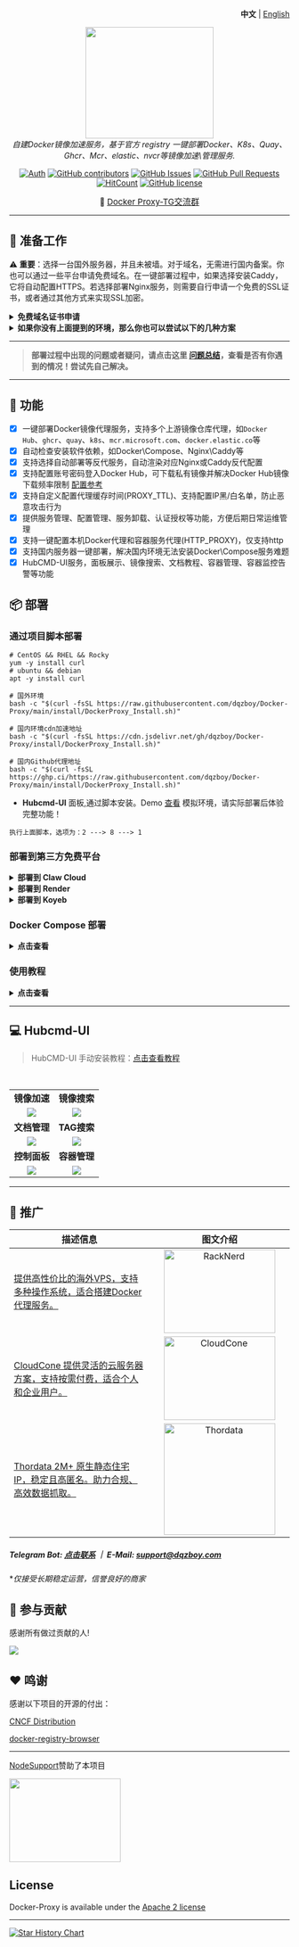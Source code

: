 <p align="right">
   <strong>中文</strong> | <a href="./README.en.md">English</a>
</p>

<div style="text-align: center">
  <p align="center">
  <img src="https://github.com/dqzboy/Docker-Proxy/assets/42825450/c187d66f-152e-4172-8268-e54bd77d48bb" width="230px" height="200px">
      <br>
      <i>自建Docker镜像加速服务，基于官方 registry 一键部署Docker、K8s、Quay、Ghcr、Mcr、elastic、nvcr等镜像加速\管理服务.</i>
  </p>
</div>

<div align="center">

[![Auth](https://img.shields.io/badge/Auth-dqzboy-ff69b4)](https://github.com/dqzboy)
[![GitHub contributors](https://img.shields.io/github/contributors/dqzboy/Docker-Proxy)](https://github.com/dqzboy/Docker-Proxy/graphs/contributors)
[![GitHub Issues](https://img.shields.io/github/issues/dqzboy/Docker-Proxy.svg)](https://github.com/dqzboy/Docker-Proxy/issues)
[![GitHub Pull Requests](https://img.shields.io/github/stars/dqzboy/Docker-Proxy)](https://github.com/dqzboy/Docker-Proxy)
[![HitCount](https://views.whatilearened.today/views/github/dqzboy/Docker-Proxy.svg)](https://github.com/dqzboy/Docker-Proxy)
[![GitHub license](https://img.shields.io/github/license/dqzboy/Docker-Proxy)](https://github.com/dqzboy/Docker-Proxy/blob/main/LICENSE)


📢 <a href="https://t.me/+ghs_XDp1vwxkMGU9" style="font-size: 15px;">Docker Proxy-TG交流群</a> 

</div>

---

## 📝 准备工作
⚠️  **重要**：选择一台国外服务器，并且未被墙。对于域名，无需进行国内备案。你也可以通过一些平台申请免费域名。在一键部署过程中，如果选择安装Caddy，它将自动配置HTTPS。若选择部署Nginx服务，则需要自行申请一个免费的SSL证书，或者通过其他方式来实现SSL加密。

<details>
<summary><strong>免费域名证书申请</strong></summary>
<div>

**方式一：** [Acme.sh自动生成和续订Lets Encrypt免费SSL证书](https://www.dqzboy.com/16437.html)

**方式二：** 域名托管到[Cloudflare 开启免费SSL证书](https://www.cloudflare.com/zh-cn/application-services/products/ssl/)

**方式三：** 可通过第三方平台，申请免费的域名证书(免费一般都为DV证书)，适用于个人网站、博客和小型项目

</details>


<details>
<summary><strong>如果你没有上面提到的环境，那么你也可以尝试以下的几种方案</strong></summary>
<div>

**方案一：**  🚀 如果你身边没有上面提到的这些东西，那么你也可以试试使用第三方免费容器部署服务 **[ClawCloud](cloud/ClawCloud/README.md)、[Render](cloud/Render/README.md)**

**方案二：** 如果你只有一台服务器，不想搞域名也不想配置TLS，那么你可以修改Docker的配置文件`daemon.json`，指定`insecure-registries` 为你的镜像加速地址

**方案三：** 如果你是在国内的服务器部署，那么你可以在执行一键部署时配置代理，同时会帮你解决国内无法安装Docker的问题

**方案四：** 试试这个项目，基于[Cloudflare Workers](https://github.com/dqzboy/Workers-Proxy-Docker)搭建Docker镜像代理服务

</details>

---

> **部署过程中出现的问题或者疑问，请点击这里 [问题总结](Issue/issue.md)，查看是否有你遇到的情况！尝试先自己解决。**


---

## 🔨 功能
- [x] 一键部署Docker镜像代理服务，支持多个上游镜像仓库代理，如`Docker Hub`、`ghcr`、`quay`、`k8s`、`mcr.microsoft.com`、`docker.elastic.co`等
- [x] 自动检查安装软件依赖，如Docker\Compose、Nginx\Caddy等
- [x] 支持选择自动部署等反代服务，自动渲染对应Nginx或Caddy反代配置
- [x] 支持配置账号密码登入Docker Hub，可下载私有镜像并解决Docker Hub镜像下载频率限制 [配置参考](https://github.com/dqzboy/Docker-Proxy/blob/main/Issue/issue.md#12%E5%85%B3%E4%BA%8Edocker-hub%E5%85%8D%E8%B4%B9%E6%8B%89%E5%8F%96%E6%94%BF%E7%AD%96%E5%86%8D%E6%AC%A1%E5%8F%98%E6%9B%B4%E5%90%8E%E7%9A%84%E8%A7%A3%E5%86%B3%E6%96%B9%E6%A1%88)
- [x] 支持自定义配置代理缓存时间(PROXY_TTL)、支持配置IP黑/白名单，防止恶意攻击行为
- [x] 提供服务管理、配置管理、服务卸载、认证授权等功能，方便后期日常运维管理
- [x] 支持一键配置本机Docker代理和容器服务代理(HTTP_PROXY)，仅支持http
- [x] 支持国内服务器一键部署，解决国内环境无法安装Docker\Compose服务难题
- [x] HubCMD-UI服务，面板展示、镜像搜索、文档教程、容器管理、容器监控告警等功能

## 📦 部署
### 通过项目脚本部署
```shell
# CentOS && RHEL && Rocky
yum -y install curl
# ubuntu && debian
apt -y install curl

# 国外环境
bash -c "$(curl -fsSL https://raw.githubusercontent.com/dqzboy/Docker-Proxy/main/install/DockerProxy_Install.sh)"

# 国内环境cdn加速地址
bash -c "$(curl -fsSL https://cdn.jsdelivr.net/gh/dqzboy/Docker-Proxy/install/DockerProxy_Install.sh)"

# 国内Github代理地址
bash -c "$(curl -fsSL https://ghp.ci/https://raw.githubusercontent.com/dqzboy/Docker-Proxy/main/install/DockerProxy_Install.sh)"
```

- **Hubcmd-UI** 面板,通过脚本安装。Demo [查看](https://dqzboy.github.io/proxyui/) 模拟环境，请实际部署后体验完整功能！

```
执行上面脚本，选项为：2 ---> 8 ---> 1
```

### 部署到第三方免费平台
<details>
<summary><strong>部署到 Claw Cloud</strong></summary>
<div>

> Claw Cloud 提供免费额度， 首月送5$，不需要验证信用卡，GitHub账号超过180天的用户注册，可解锁每月5$

使用Claw Cloud快速部署: [点击查看教程](cloud/ClawCloud/README.md)

</details>

<details>
<summary><strong>部署到 Render</strong></summary>
<div>

> Render 提供免费额度，绑卡后可以进一步提升额度

使用Render快速部署: [点击查看教程](cloud/Render/README.md)

</details>

<details>
<summary><strong>部署到 Koyeb</strong></summary>
<div>

> Koyeb 分配的域名在国内地区访问不是很稳定，不是很推荐！

使用Koyeb快速部署: [点击查看教程](cloud/Koyeb/README.md)

</details>


### Docker Compose 部署
<details>
<summary><strong>点击查看</strong></summary>
<div>

**⚠️ 注意：** 你需要对哪个镜像仓库进行加速，就下载哪个配置。`docker-compose.yaml`文件默认是部署所有的国外镜像仓库的加速服务，同样也是你部署哪个就配置哪个，其余的删除掉即可！

**1.** 下载[config](https://github.com/dqzboy/Docker-Proxy/tree/main/config)目录下对应的`yml`文件到你本地机器上

**2.** 下载[docker-compose.yaml](https://github.com/dqzboy/Docker-Proxy/blob/main/docker-compose.yaml)文件到你本地机器上，并且与配置文件同级目录下

**3.** 执行 `docker compose` 或 `docker-compose` 命令启动容器服务
```shell
# 启动全部容器
docker compose up -d

# 启动指定的容器,例如: Docker Hub Registry Proxy
docker compose up -d dockerhub

# 查看容器日志
docker logs -f [容器ID或名称]
```

**4.** 如果你对Nginx或Caddy不熟悉,那么你可以使用你熟悉的服务进行代理。也可以直接通过IP+端口的方式访问

</details>

### 使用教程
<details>
<summary><strong>点击查看</strong></summary>
<div>

[使用教程](https://dqzboy.github.io/docs/pages/install.html#%E2%9C%A8-%E4%BD%BF%E7%94%A8)

</details>

---


## 💻 Hubcmd-UI

> HubCMD-UI 手动安装教程：[点击查看教程](hubcmdui/README.md)

<br/>
<table>
    <tr>
      <td width="50%" align="center"><b>镜像加速</b></td>
      <td width="50%" align="center"><b>镜像搜索</b></td>
    </tr>
    <tr>
        <td width="50%" align="center"><img src="https://cdn.jsdelivr.net/gh/dqzboy/Images/dqzboy-proxy/hubcmd-ui_01.png?raw=true"></td>
        <td width="50%" align="center"><img src="https://cdn.jsdelivr.net/gh/dqzboy/Images/dqzboy-proxy/hubcmd-ui_02.png?raw=true"></td>
    </tr>
    <tr>
      <td width="50%" align="center"><b>文档管理</b></td>
      <td width="50%" align="center"><b>TAG搜索</b></td>
    </tr>
    <tr>
        <td width="50%" align="center"><img src="https://cdn.jsdelivr.net/gh/dqzboy/Images/dqzboy-proxy/hubcmd-ui_03.png?raw=true"></td>
        <td width="50%" align="center"><img src="https://cdn.jsdelivr.net/gh/dqzboy/Images/dqzboy-proxy/hubcmd-ui_11.png?raw=true"></td>
    </tr>
    <tr>
      <td width="50%" align="center"><b>控制面板</b></td>
      <td width="50%" align="center"><b>容器管理</b></td>
    </tr>
    <tr>
        <td width="50%" align="center"><img src="https://cdn.jsdelivr.net/gh/dqzboy/Images/dqzboy-proxy/hubcmd-ui_07.png?raw=true"></td>
        <td width="50%" align="center"><img src="https://cdn.jsdelivr.net/gh/dqzboy/Images/dqzboy-proxy/hubcmd-ui_09.png?raw=true"></td>
    </tr>
</table>

---

## 💌 推广

<table>
  <thead>
    <tr>
      <th width="50%" align="center">描述信息</th>
      <th width="50%" align="center">图文介绍</th>
    </tr>
  </thead>
  <tbody>
    <!-- 第一个广告：RackNerd -->
    <tr>
      <td width="50%" align="left">
        <a href="https://dqzboy.github.io/proxyui/racknerd" target="_blank">提供高性价比的海外VPS，支持多种操作系统，适合搭建Docker代理服务。</a>
      </td>
      <td width="50%" align="center">
        <a href="https://dqzboy.github.io/proxyui/racknerd" target="_blank">
          <img src="https://cdn.jsdelivr.net/gh/dqzboy/Images/dqzboy-proxy/Image_2025-07-07_16-14-49.png?raw=true" alt="RackNerd" width="200" height="150">
        </a>
      </td>
    </tr>
    <!-- 第二个广告：CloudCone -->
    <tr>
      <td width="50%" align="left">
        <a href="https://dqzboy.github.io/proxyui/CloudCone" target="_blank">CloudCone 提供灵活的云服务器方案，支持按需付费，适合个人和企业用户。</a>
      </td>
      <td width="50%" align="center">
        <a href="https://dqzboy.github.io/proxyui/CloudCone" target="_blank">
          <img src="https://cdn.jsdelivr.net/gh/dqzboy/Images/dqzboy-proxy/111.png?raw=true" alt="CloudCone" width="200" height="150">
        </a>
      </td>
    </tr>
    <!-- 第三个广告：CloudCone -->
    <tr>
      <td width="50%" align="left">
        <a href="https://www.thordata.com/?ls=VNSCxroa&lk=Docker-Proxy" target="_blank">Thordata 2M+ 原生静态住宅 IP，稳定且高匿名。助力合规、高效数据抓取。</a>
      </td>
      <td width="50%" align="center">
        <a href="https://www.thordata.com/?ls=VNSCxroa&lk=Docker-Proxy" target="_blank">
          <img src="https://cdn.jsdelivr.net/gh/dqzboy/Images/dqzboy-proxy/Thordata_01.jpg?raw=true" alt="Thordata" width="200" height="200">
        </a>
      </td>
    </tr>
  </tbody>
</table>

##### *Telegram Bot: [点击联系](https://t.me/WiseAidBot) ｜ E-Mail: support@dqzboy.com*
**仅接受长期稳定运营，信誉良好的商家*


## 🤝 参与贡献

感谢所有做过贡献的人!

<a href="https://github.com/dqzboy/Docker-Proxy/graphs/contributors">
  <img src="https://contrib.rocks/image?repo=dqzboy/Docker-Proxy" />
</a>

## ❤ 鸣谢
感谢以下项目的开源的付出：

[CNCF Distribution](https://distribution.github.io/distribution/) 

[docker-registry-browser](https://github.com/klausmeyer/docker-registry-browser)

---


[NodeSupport](https://github.com/NodeSeekDev/NodeSupport)赞助了本项目

<a href="https://yxvm.com/" target="_blank">
  <img src="https://cdn.jsdelivr.net/gh/dqzboy/Images/dqzboy-proxy/yxvm.png" width="200" height="150">
</a>

## License
Docker-Proxy is available under the [Apache 2 license](./LICENSE)

---

[![Star History Chart](https://api.star-history.com/svg?repos=dqzboy/Docker-Proxy&type=Date)](https://star-history.com/#dqzboy/Docker-Proxy&Date)

